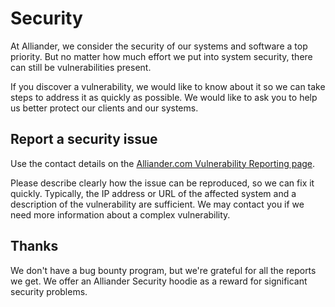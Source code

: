 <!--
SPDX-FileCopyrightText: Copyright Contributors to the nlcs-netbeheer-schematron project

SPDX-License-Identifier: Apache-2.0
-->

# Security

At Alliander, we consider the security of our systems and software a top priority. But no matter how much effort we put into system security, there can still be vulnerabilities present.  

If you discover a vulnerability, we would like to know about it so we can take steps to address it as quickly as possible. We would like to ask you to help us better protect our clients and our systems.  

## Report a security issue

Use the contact details on the [Alliander.com Vulnerability Reporting page](https://www.alliander.com/en/coordinated-vulnerability-disclosure/).

Please describe clearly how the issue can be reproduced, so we can fix it quickly. Typically, the IP address or URL of the affected system and a description of the vulnerability are sufficient. We may contact you if we need more information about a complex vulnerability.  

## Thanks

We don't have a bug bounty program, but we're grateful for all the reports we get. We offer an Alliander Security hoodie as a reward for significant security problems.
